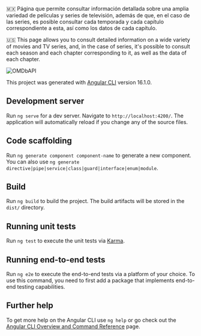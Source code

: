🇲🇽 Página que permite consultar información detallada sobre una amplia variedad de películas y series de televisión, además de       que, en el caso de las series, es posible consultar cada temporada y cada capítulo correspondiente a esta, así como los datos     de cada capítulo.

🇺🇸 This page allows you to consult detailed information on a wide variety of movies and TV series, and, in the case of series,       it's possible to consult each season and each chapter corresponding to it, as well as the data of each chapter.

![OMDbAPI](https://github.com/MauricioBarrueta/omdbAPI/assets/60496232/50e48d6c-0e35-488a-9c22-0f32e06defe6)


This project was generated with [Angular CLI](https://github.com/angular/angular-cli) version 16.1.0.
## Development server

Run `ng serve` for a dev server. Navigate to `http://localhost:4200/`. The application will automatically reload if you change any of the source files.

## Code scaffolding

Run `ng generate component component-name` to generate a new component. You can also use `ng generate directive|pipe|service|class|guard|interface|enum|module`.

## Build

Run `ng build` to build the project. The build artifacts will be stored in the `dist/` directory.

## Running unit tests

Run `ng test` to execute the unit tests via [Karma](https://karma-runner.github.io).

## Running end-to-end tests

Run `ng e2e` to execute the end-to-end tests via a platform of your choice. To use this command, you need to first add a package that implements end-to-end testing capabilities.

## Further help

To get more help on the Angular CLI use `ng help` or go check out the [Angular CLI Overview and Command Reference](https://angular.io/cli) page.
